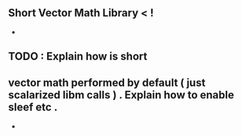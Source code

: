 #
Short
Vector
Math
Library
<
!
-
-
TODO
:
Explain
how
is
short
-
vector
math
performed
by
default
(
just
scalarized
libm
calls
)
.
Explain
how
to
enable
sleef
etc
.
-
-
>
